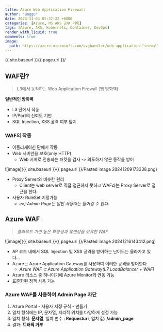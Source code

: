 ```yaml
---
title: Azure Web Application Firewall
author: "unggu"
date: 2023-11-04 05:37:22 +0800
categories: [Azure, MS AKS 공부 기록]
tags: [Azure, AKS, Kubernets, Container, DevOps]
render_with_liquid: true
comments: true
image:
  path: https://azure.microsoft.com/svghandler/web-application-firewall/?width=600&height=315
---
```

{{ site.baseurl }}{{ page.url }}/
## WAF란?
> L3에서 동작하는 Web Application Firewall (웹 방화벽)

**일반적인 방화벽**
- L3 단에서 작동
- IP/Port의 신뢰도 기반
- SQL Injection, XSS 공격 여부 탐지


### WAF의 작동
- 어플리케이션 단에서 작동 
- Web 서버만을 보호(only HTTP)
	- Web 서버로 전송되는 패킷을 검사 -> 의도하지 않은 동작을 방어

![image]({{ site.baseurl }}{{ page.url }}/Pasted image 20241209173338.png)
- Proxy Server와 비슷한 원리
	- Client는 web server로 직접 접근하지 못하고 WAF라는 Proxy Server로 접근을 한다.
- 사용자 RuleSet 지정가능
	- *ex) Admin Page는 일반 사용자는 들어갈 수 없다.*

## Azure WAF
> *클라우드 기반 높은 확장성과 유연성을 보유한 WAF*

![image]({{ site.baseurl }}{{ page.url }}/Pasted image 20241216143412.png)
- AP 코드 내에서 SQL Injection 및 XSS 공격을 방어하는 난이도는 올라가고 있다...
- Azure는 Azure Application Gateway를 사용하여 이러한 공격을 방어한다
	- *Azure WAF ⊂ Azure Application Gateway(L7 LoadBalancer + WAF)*
- Azure 리소스 중 하나이기에 Azure Monitor와 연동 가능
- 표준화된 정책 사용 가능

### Azure WAF를 사용하여 Admin Page 차단

1.  Azure Portal - 사용자 지정 규칙 - 만들기
2. 일치 형식에는 IP, 문자열, 지리적 위치를 다양하게 설정 가능
3. 일치 형식: **문자열**, 일치 변수 : **Requesturi**, 일치 값: **/admin_page**
4. 결과: **트래픽 거부**

